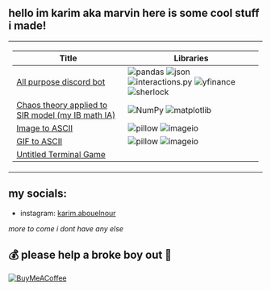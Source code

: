 ## hello im karim aka marvin here is some cool stuff i made!
<table>
<tr><td>
  
|Title | Libraries|
|--|--|
|[All purpose discord bot](https://github.com/marvin5567/all-purpose-discord-bot)|![pandas](https://img.shields.io/badge/pandas-black?style=flat-square&logo=pandas&logoColor=white) ![json](https://img.shields.io/badge/json-black?style=flat-square&logo=json&logoColor=white) ![interactions.py](https://img.shields.io/badge/interactions.py-black?style=flat-square&logo=interactions.py&logoColor=black)  ![yfinance](https://img.shields.io/badge/yfinance-black?style=flat-square&logo=yfinance&logoColor=black) ![sherlock](https://img.shields.io/badge/sherlock-black?style=flat-square&logo=sherlock&logoColor=black)|
|[Chaos theory applied to SIR model (my IB math IA)](https://github.com/marvin5567/SIR-model-applied-to-chaos-theory)|![NumPy](https://img.shields.io/badge/NumPy-black?style=flat-square&logo=numpy) ![matplotlib](https://img.shields.io/badge/matplotlib-black?style=flat-square&logo=Matplotlib&logoColor=black)|
|[Image to ASCII](https://github.com/marvin5567/image-to-ascii)| ![pillow](https://img.shields.io/badge/pillow-black?style=flat-square&logo=pillow&logoColor=black) ![imageio](https://img.shields.io/badge/imageio-black?style=flat-square&logo=imageio&logoColor=black)|
|[GIF to ASCII](https://github.com/marvin5567/gif-to-ascii)|![pillow](https://img.shields.io/badge/pillow-black?style=flat-square&logo=pillow&logoColor=black) ![imageio](https://img.shields.io/badge/imageio-black?style=flat-square&logo=imageio&logoColor=black)|
|[Untitled Terminal Game](https://github.com/marvin5567/untitled-terminal-game)||

</tr></td>
</table>


## my socials:
- instagram: [karim.abouelnour](https://instagram.com/karim.abouelnour)

*more to come i dont have any else*



## 💰 please help a broke boy out 🙏
[![BuyMeACoffee](https://img.shields.io/badge/Buy%20Me%20a%20Coffee-ffdd00?style=for-the-badge&logo=buy-me-a-coffee&logoColor=black)](https://buymeacoffee.com/marvino) 
